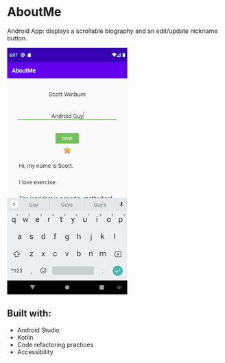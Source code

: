 # AboutMe
Android App: displays a scrollable biography and an edit/update nickname button.

![app_screenshot](Screenshot_1593209229.png)

## Built with:
* Android Studio
* Kotlin
* Code refactoring practices
* Accessibility


